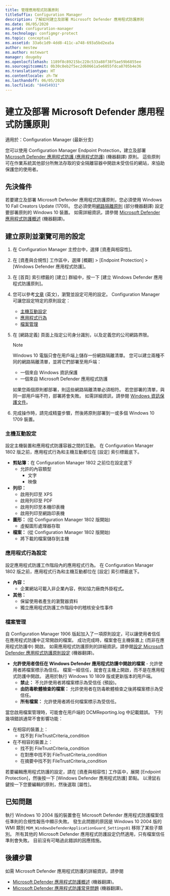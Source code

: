 ```yaml
---
title: 管理應用程式防護原則
titleSuffix: Configuration Manager
description: 了解如何建立及部署 Microsoft Defender 應用程式防護原則
ms.date: 06/05/2020
ms.prod: configuration-manager
ms.technology: configmgr-protect
ms.topic: conceptual
ms.assetid: 33a6c1d9-4dd8-411c-a748-693a5bd2ea5a
author: mestew
ms.author: mstewart
manager: dougeby
ms.openlocfilehash: 1189f8c89215bc228c533a88f38f5ae59b6855ee
ms.sourcegitcommit: 0b30c8eb2f5ec2d60661a5e6055fdca8705b4e36
ms.translationtype: HT
ms.contentlocale: zh-TW
ms.lasthandoff: 06/05/2020
ms.locfileid: "84454931"
---
```

# <a name="create-and-deploy-microsoft-defender-application-guard-policy"></a>建立及部署 Microsoft Defender 應用程式防護原則

適用於：Configuration Manager (最新分支)
<!-- 1351960 -->  
您可以使用 Configuration Manager Endpoint Protection，建立及部署 [Microsoft Defender 應用程式防護 (應用程式防護)](https://docs.microsoft.com/windows/security/threat-protection/microsoft-defender-application-guard/md-app-guard-overview) (機器翻譯) 原則。 這些原則可在作業系統其他部分所無法存取的安全隔離容器中開啟未受信任的網站，來協助保護您的使用者。

## <a name="prerequisites"></a>先決條件

若要建立及部署 Microsoft Defender 應用程式防護原則，您必須使用 Windows 10 Fall Creators Update (1709)。 您必須使用[網路隔離原則](https://docs.microsoft.com/windows/security/threat-protection/microsoft-defender-application-guard/configure-md-app-guard#network-isolation-settings) \(部分機器翻譯\) 設定要部署原則的 Windows 10 裝置。 如需詳細資訊，請參閱 [Microsoft Defender 應用程式防護概述](https://docs.microsoft.com/windows/security/threat-protection/microsoft-defender-application-guard/md-app-guard-overview) (機器翻譯)。

## <a name="create-a-policy-and-to-browse-the-available-settings"></a>建立原則並瀏覽可用的設定

1. 在 Configuration Manager 主控台中，選擇 [資產與相容性]。
2. 在 [資產與合規性] 工作區中，選擇 [概觀] > [Endpoint Protection] > [Windows Defender 應用程式防護]。
3. 在 [首頁] 索引標籤的 [建立] 群組中，按一下 [建立 Windows Defender 應用程式防護原則]。
4. 您可以參考[文章](https://docs.microsoft.com/windows/security/threat-protection/microsoft-defender-application-guard/configure-md-app-guard) \(英文\)，瀏覽並設定可用的設定。 Configuration Manager 可讓您設定特定的原則設定：
   - [主機互動設定](#bkmk_HIS)
   - [應用程式行為](#bkmk_ABS)
   - [檔案管理](#bkmk_FM)
5. 在 [網路定義] 頁面上指定公司身分識別，以及定義您的公司網路界限。

    > [!NOTE]
    > Windows 10 電腦只會在用戶端上儲存一份網路隔離清單。 您可以建立兩種不同的網路隔離清單，並將它們部署至用戶端：
    >
    >  - 一個來自 Windows 資訊保護
    >  - 一個來自 Microsoft Defender 應用程式防護
    >
    > 如果您兩個原則都部署，則這些網路隔離清單必須相符。 若您部署的清單，與同一部用戶端不符，部署將會失敗。 如需詳細資訊，請參閱 [Windows 資訊保護文件](https://docs.microsoft.com/windows/security/information-protection/windows-information-protection/create-wip-policy-using-configmgr)。

6. 完成操作時，請完成精靈步驟，然後將原則部署到一或多個 Windows 10 1709 裝置。

### <a name="host-interaction-settings"></a><a name="bkmk_HIS"></a> 主機互動設定

設定主機裝置和應用程式防護容器之間的互動。 在 Configuration Manager 1802 版之前，應用程式行為和主機互動都位在 [設定] 索引標籤底下。

- **剪貼簿**：在 Configuration Manager 1802 之前位在設定底下
  - 允許的內容類型
    - 文字
    - 映像
- **列印：**
  - 啟用列印至 XPS
  - 啟用列印至 PDF
  - 啟用列印至本機印表機
  - 啟用列印至網路印表機
- **圖形：** (從 Configuration Manager 1802 版開始)
  - 虛擬圖形處理器存取
- **檔案：** (從 Configuration Manager 1802 版開始)
  - 將下載的檔案儲存到主機

### <a name="application-behavior-settings"></a><a name="bkmk_ABS"></a> 應用程式行為設定

設定應用程式防護工作階段內的應用程式行為。 在 Configuration Manager 1802 版之前，應用程式行為和主機互動都位在 [設定] 索引標籤底下。

- **內容：**
  - 企業網站可載入非企業內容，例如協力廠商外掛程式。
- **其他：**
  - 保留使用者產生的瀏覽器資料
  - 獨立應用程式防護工作階段中的稽核安全性事件

### <a name="file-management"></a><a name="bkmk_FM"></a> 檔案管理
<!--3555858-->
自 Configuration Manager 1906 版起加入了一項原則設定，可以讓使用者信任在應用程式防護中正常開啟的檔案。 成功完成時，檔案會在主機裝置上 (而非在應用程式防護中) 開啟。 如需應用程式防護原則的詳細資訊，請參閱[設定 Microsoft Defender 應用程式防護原則設定](https://docs.microsoft.com/windows/security/threat-protection/microsoft-defender-application-guard/configure-md-app-guard) (機器翻譯)。

- **允許使用者信任在 Windows Defender 應用程式防護中開啟的檔案** - 允許使用者將檔案標示為信任。 檔案一經信任，就會在主機上開啟，而不是在應用程式防護中開啟。 適用於執行 Windows 10 1809 版或更新版本的用戶端。
  - **禁止：** 不允許使用者將檔案標示為受信任 (預設)。
  - **由防毒軟體檢查的檔案：** 允許使用者在防毒軟體檢查之後將檔案標示為受信任。
  - **所有檔案：** 允許使用者將任何檔案標示為受信任。

當您啟用檔案管理時，可能會在用戶端的 DCMReporting.log 中記載錯誤。 下列幾項錯誤通常不會影響功能： <!--4619457-->

- 在相容的裝置上：
  - 找不到 FileTrustCriteria_condition
- 在不相容的裝置上：
  - 找不到 FileTrustCriteria_condition
  - 在對應中找不到 FileTrustCriteria_condition
  - 在摘要中找不到 FileTrustCriteria_condition

若要編輯應用程式防護的設定，請在 [資產與相容性] 工作區中，展開 [Endpoint Protection]，然後按一下 [Windows Defender 應用程式防護] 節點。 以滑鼠右鍵按一下您要編輯的原則，然後選取 [屬性]。

## <a name="known-issues"></a>已知問題

執行 Windows 10 2004 版的裝置會在 Microsoft Defender 應用程式防護檔案信任準則的合規性報告中顯示失敗。 發生此問題的原因是 Windows 10 2004 版的 WMI 類別 `MDM_WindowsDefenderApplicationGuard_Settings01` 移除了某些子類別。 所有其他的 Microsoft Defender 應用程式防護設定仍然適用，只有檔案信任準則會失敗。 目前沒有可略過此錯誤的因應措施。 <!--7099444,5946790-->

## <a name="next-steps"></a>後續步驟

如需 Microsoft Defender 應用程式防護的詳細資訊，請參閱
 - [Microsoft Defender 應用程式防護概述](https://docs.microsoft.com/windows/security/threat-protection/microsoft-defender-application-guard/md-app-guard-overview) (機器翻譯)。
- [Microsoft Defender 應用程式防護常見問題](https://docs.microsoft.com/windows/security/threat-protection/microsoft-defender-application-guard/faq-md-app-guard) (機器翻譯)。
